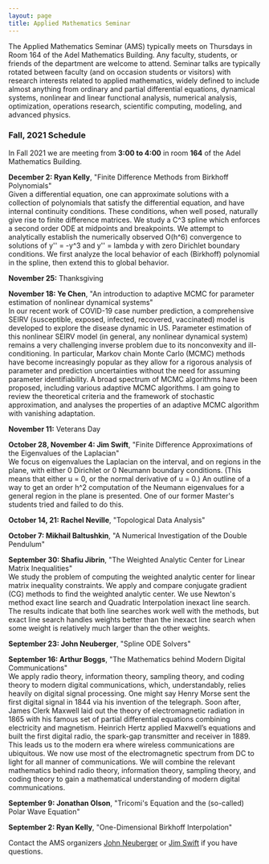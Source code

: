 ```yaml
---
layout: page
title: Applied Mathematics Seminar
---
```


The Applied Mathematics Seminar (AMS) typically meets on Thursdays in Room 164 of the Adel Mathematics Building.  Any faculty, students, or friends of the department are welcome to attend. Seminar talks are typically rotated between faculty (and on occasion students or visitors) with research interests related to applied mathematics, widely defined to include almost anything from ordinary and partial differential equations, dynamical systems, nonlinear and linear functional analysis, numerical analysis, optimization, operations research, scientific computing, modeling, and advanced physics.

### Fall, 2021 Schedule

In Fall 2021 we are meeting from **3:00 to 4:00** in room **164** of the Adel Mathematics Building.

**December 2: Ryan Kelly**, "Finite Difference Methods from Birkhoff Polynomials"\
Given a differential equation, one can approximate solutions with a collection of polynomials that satisfy the differential equation, 
and have internal continuity conditions. These conditions, when well posed, naturally give rise to finite difference matrices. 
We study a C^3 spline which enforces a second order ODE at midpoints and breakpoints. 
We attempt to analytically establish the numerically observed O(h^6) convergence to solutions of y'' = -y^3
and y'' = lambda y with zero Dirichlet boundary conditions. 
We first analyze the local behavior of each (Birkhoff) polynomial in the spline, then extend this to global behavior.

**November 25:** Thanksgiving

**November 18: Ye Chen**, "An introduction to adaptive MCMC for parameter estimation of nonlinear dynamical systems"\
In our recent work of COVID-19 case number prediction, a comprehensive SEIRV (susceptible, exposed, infected, recovered, vaccinated) model is developed to explore the disease dynamic in US. Parameter estimation of this nonlinear SEIRV model (in general, any nonlinear dynamical system) remains a very challenging inverse problem due to its nonconvexity and ill-conditioning. In particular, Markov chain Monte Carlo (MCMC) methods have become increasingly popular as they allow for a rigorous analysis of parameter and prediction uncertainties without the need for assuming parameter identifiability. A broad spectrum of MCMC algorithms have been proposed, including various adaptive MCMC algorithms.  I am going to review the theoretical criteria and the framework of stochastic approximation, and analyses the properties of an adaptive MCMC algorithm with vanishing adaptation.

**November 11:** Veterans Day

**October 28, November 4: Jim Swift**, "Finite Difference Approximations of the Eigenvalues of the Laplacian"\
We focus on eigenvalues the Laplacian on the interval, and on regions in the plane, with either 0 Dirichlet or 0 Neumann boundary conditions.
(This means that either u = 0, or the normal derivative of u = 0.) An outline of a way to get an order h^2 computation of the Neumann eigenvalues 
for a general region in the plane is presented.
One of our former Master's students tried and failed to do this.

**October 14, 21: Rachel Neville**, "Topological Data Analysis"

**October 7: Mikhail Baltushkin**, "A Numerical Investigation of the Double Pendulum"

**September 30: Shafiu Jibrin**, "The Weighted Analytic Center for Linear Matrix Inequalities"\
We study the problem of computing the weighted analytic center for linear matrix inequality constraints. We apply and compare conjugate gradient (CG) methods to find the weighted analytic center.  We use Newton's method exact line search and Quadratic Interpolation inexact line search.  The results indicate that both line searches work well with the methods, but exact line search handles weights better than the inexact line search when some weight is relatively much larger than the other weights. 

**September 23: John Neuberger**, "Spline ODE Solvers"

**September 16: Arthur Boggs**, "The Mathematics behind Modern Digital Communications"\
We apply radio theory, information theory, sampling theory, and coding theory to modern digital
communications, which, understandably, relies heavily on digital signal processing. One might say Henry
Morse sent the first digital signal in 1844 via his invention of the telegraph. Soon after, James Clerk
Maxwell laid out the theory of electromagnetic radiation in 1865 with his famous set of partial
differential equations combining electricity and magnetism. Heinrich Hertz applied Maxwell’s equations
and built the first digital radio, the spark-gap transmitter and receiver in 1889. This leads us to the
modern era where wireless communications are ubiquitous. We now use most of the electromagnetic
spectrum from DC to light for all manner of communications. We will combine the relevant mathematics
behind radio theory, information theory, sampling theory, and coding theory to gain a mathematical
understanding of modern digital communications.

**September 9: Jonathan Olson**, "Tricomi's Equation and the (so-called) Polar Wave Equation"

**September 2: Ryan Kelly**, "One-Dimensional Birkhoff Interpolation"

Contact the AMS organizers [John Neuberger](mailto:John.Neuberger@nau.edu) or [Jim Swift](mailto:Jim.Swfit@nau.edu) if you have questions.
